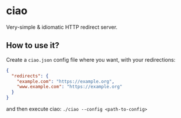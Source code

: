 # ciao

Very-simple & idiomatic HTTP redirect server.

## How to use it?

Create a `ciao.json` config file where you want, with your redirections:

```json
{
  "redirects": {
    "example.com": "https://example.org",
    "www.example.com": "https://example.org"
  }
}
```

and then execute ciao: `./ciao --config <path-to-config>`